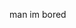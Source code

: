 man im bored


<!---
qwertyuiop8811/qwertyuiop8811 is a ✨ special ✨ repository because its `README.md` (this file) appears on your GitHub profile.
You can click the Preview link to take a look at your changes.
--->
